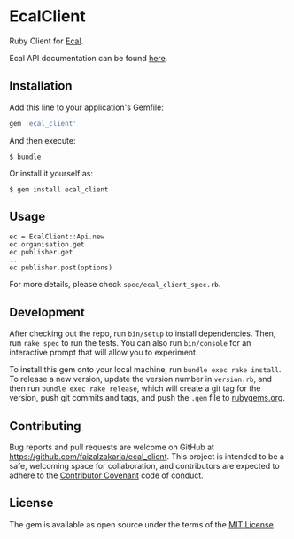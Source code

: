 # EcalClient

Ruby Client for [Ecal](http://ecal.com/).

Ecal API documentation can be found [here](https://e-diary.atlassian.net/wiki/display/EAV/ECAL+API+V2+Home).

## Installation

Add this line to your application's Gemfile:

```ruby
gem 'ecal_client'
```

And then execute:

    $ bundle

Or install it yourself as:

    $ gem install ecal_client

## Usage

```
ec = EcalClient::Api.new
ec.organisation.get
ec.publisher.get
...
ec.publisher.post(options)
```

For more details, please check `spec/ecal_client_spec.rb`.

## Development

After checking out the repo, run `bin/setup` to install dependencies. Then, run `rake spec` to run the tests. You can also run `bin/console` for an interactive prompt that will allow you to experiment.

To install this gem onto your local machine, run `bundle exec rake install`. To release a new version, update the version number in `version.rb`, and then run `bundle exec rake release`, which will create a git tag for the version, push git commits and tags, and push the `.gem` file to [rubygems.org](https://rubygems.org).

## Contributing

Bug reports and pull requests are welcome on GitHub at https://github.com/faizalzakaria/ecal_client. This project is intended to be a safe, welcoming space for collaboration, and contributors are expected to adhere to the [Contributor Covenant](contributor-covenant.org) code of conduct.


## License

The gem is available as open source under the terms of the [MIT License](http://opensource.org/licenses/MIT).

